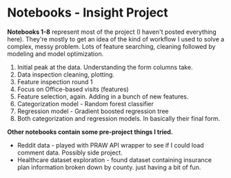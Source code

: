 
# Notebooks - Insight Project 

**Notebooks 1-8** represent most of the project (I haven't posted everything here). They're mostly to get an idea of the kind of workflow
I used to solve a complex, messy problem. Lots of feature searching, cleaning followed by modeling and model optimization.

1. Initial peak at the data. Understanding the form columns take.
2. Data inspection cleaning, plotting.
3. Feature inspection round 1
4. Focus on Office-based visits (features)
5. Feature selection, again. Adding in a bunch of new features.  
6. Categorization model - Random forest classifier 
7. Regression model - Gradient boosted regression tree  
8. Both categorization and regression models. In basically their final form. 


**Other notebooks contain some pre-project things I tried.**
- Reddit data - played with PRAW API wrapper to see if I could load comment data. Possibly side project.  
- Healthcare dataset exploration - found dataset containing insurance plan information broken down by county. just having a bit of fun.
